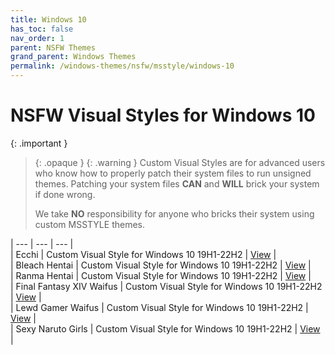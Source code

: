 ```yaml
---
title: Windows 10
has_toc: false
nav_order: 1
parent: NSFW Themes
grand_parent: Windows Themes
permalink: /windows-themes/nsfw/msstyle/windows-10
---
```


NSFW Visual Styles for Windows 10
=======================================

{: .important }
> {: .opaque }
> {: .warning }
> Custom Visual Styles are for advanced users who know how to properly patch their system files to run unsigned themes. 
> Patching your system files **CAN** and **WILL** brick your system if done wrong.
>
> We take **NO** responsibility for anyone who bricks their system using custom MSSTYLE themes.

| --- | --- | --- |  
| Ecchi | Custom Visual Style for Windows 10 19H1-22H2 | [View][ECCHI] |  
| Bleach Hentai | Custom Visual Style for Windows 10 19H1-22H2 | [View][BLEACHHentai] |  
| Ranma Hentai | Custom Visual Style for Windows 10 19H1-22H2 | [View][RanmaHentai] |  
| Final Fantasy XIV Waifus | Custom Visual Style for Windows 10 19H1-22H2 | [View][FFXIVWaifus] |  
| Lewd Gamer Waifus | Custom Visual Style for Windows 10 19H1-22H2 | [View][LewdGamerWaifus] |   
| Sexy Naruto Girls | Custom Visual Style for Windows 10 19H1-22H2  | [View][SexyNarutoGirls] |  

<!-- ////////////////////////////////////////////////////////////////////////////////////////////////////////////////////// -->

[ECCHI]: /windows-themes/nsfw/msstyle/windows-10/ecchi
[BLEACHHentai]: /windows-themes/nsfw/msstyle/windows-10/bleach-hentai
[RanmaHentai]: /windows-themes/nsfw/msstyle/windows-10/ranma-hentai
[FFXIVWaifus]: /windows-themes/nsfw/msstyle/windows-10/ffxiv-waifus
[LewdGamerWaifus]: /windows-themes/nsfw/msstyle/windows-10/lewd-gamer-waifus
[SexyNarutoGirls]: /windows-themes/nsfw/msstyle/windows-10/sexy-naruto-girls

<!-- ////////////////////////////////////////////////////////////////////////////////////////////////////////////////////// -->

[WIP]: /WIP

<!-- ////////////////////////////////////////////////////////////////////////////////////////////////////////////////////// -->
